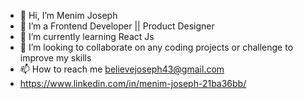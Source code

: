- 👋 Hi, I’m Menim Joseph
- 👀 I’m a Frontend Developer || Product Designer
- 🌱 I’m currently learning React Js
- 💞️ I’m looking to collaborate on any coding projects or challenge to improve my skills
- 📫 How to reach me believejoseph43@gmail.com 
- https://www.linkedin.com/in/menim-joseph-21ba36bb/

<!---
Menim Joseph is a ✨ special ✨ repository because its `README.md` (this file) appears on your GitHub profile.
You can click the Preview link to take a look at your changes.
--->
